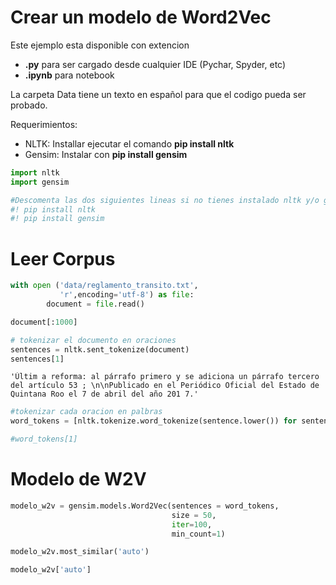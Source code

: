 
# Crear un modelo de Word2Vec

Este ejemplo esta disponible con extencion 
- __.py__ para ser cargado desde cualquier IDE (Pychar, Spyder, etc) 
- __.ipynb__ para notebook

La carpeta Data tiene un texto en español para que el codigo pueda ser probado.

Requerimientos:
- NLTK: Installar ejecutar el comando __pip install nltk__
- Gensim: Instalar con __pip install gensim__


```python
import nltk
import gensim
```


```python
#Descomenta las dos siguientes lineas si no tienes instalado nltk y/o gensim
#! pip install nltk 
#! pip install gensim
```

# Leer Corpus


```python
with open ('data/reglamento_transito.txt',
           'r',encoding='utf-8') as file:
        document = file.read()
```


```python
document[:1000]
```

```python
# tokenizar el documento en oraciones
sentences = nltk.sent_tokenize(document)
sentences[1]
```
    'Últim a reforma: al párrafo primero y se adiciona un párrafo tercero del artículo 53 ; \n\nPublicado en el Periódico Oficial del Estado de Quintana Roo el 7 de abril del año 201 7.'

```python
#tokenizar cada oracion en palbras
word_tokens = [nltk.tokenize.word_tokenize(sentence.lower()) for sentence in sentences]
```


```python
#word_tokens[1]
```

# Modelo de W2V


```python
modelo_w2v = gensim.models.Word2Vec(sentences = word_tokens,
                                    size = 50,
                                    iter=100,
                                    min_count=1)
```


```python
modelo_w2v.most_similar('auto')
```

```python
modelo_w2v['auto']
```
